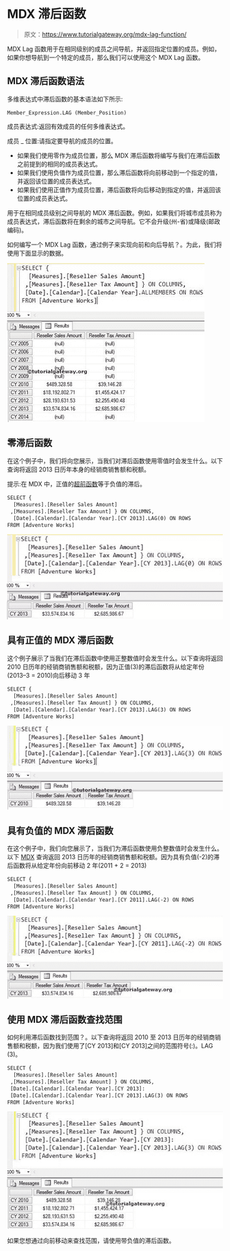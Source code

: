 # MDX 滞后函数

> 原文：<https://www.tutorialgateway.org/mdx-lag-function/>

MDX Lag 函数用于在相同级别的成员之间导航，并返回指定位置的成员。例如，如果你想导航到一个特定的成员，那么我们可以使用这个 MDX Lag 函数。

## MDX 滞后函数语法

多维表达式中滞后函数的基本语法如下所示:

```
Member_Expression.LAG (Member_Position)
```

成员表达式:返回有效成员的任何多维表达式。

成员 _ 位置:请指定要导航的成员的位置。

*   如果我们使用零作为成员位置，那么 MDX 滞后函数将编写与我们在滞后函数之前提到的相同的成员表达式。
*   如果我们使用负值作为成员位置，那么滞后函数将向前移动到一个指定的值，并返回该位置的成员表达式。
*   如果我们使用正值作为成员位置，滞后函数将向后移动到指定的值，并返回该位置的成员表达式。

用于在相同成员级别之间导航的 MDX 滞后函数。例如，如果我们将城市成员称为成员表达式，滞后函数将在剩余的城市之间导航。它不会升级(州-省)或降级(邮政编码)。

如何编写一个 MDX Lag 函数，通过例子来实现向前和向后导航？。为此，我们将使用下面显示的数据。

![MDX LAG FUNCTION](img/424dd1abf56a523998b5be3003916379.png)

## 零滞后函数

在这个例子中，我们将向您展示，当我们对滞后函数使用零值时会发生什么。以下查询将返回 2013 日历年本身的经销商销售额和税额。

提示:在 MDX 中，正值的[超前函数](https://www.tutorialgateway.org/mdx-lead-function/)等于负值的滞后。

```
SELECT {
  [Measures].[Reseller Sales Amount]
 ,[Measures].[Reseller Tax Amount] } ON COLUMNS,
  [Date].[Calendar].[Calendar Year].[CY 2013].LAG(0) ON ROWS
FROM [Adventure Works]
```

![MDX LAG FUNCTION 1](img/281dd292dc273a68ec94bbcb96c6ff3c.png)

## 具有正值的 MDX 滞后函数

这个例子展示了当我们在滞后函数中使用正整数值时会发生什么。以下查询将返回 2010 日历年的经销商销售额和税额，因为正值(3)的滞后函数将从给定年份(2013–3 = 2010)向后移动 3 年

```
SELECT {
  [Measures].[Reseller Sales Amount]
 ,[Measures].[Reseller Tax Amount] } ON COLUMNS,
  [Date].[Calendar].[Calendar Year].[CY 2013].LAG(3) ON ROWS
FROM [Adventure Works]
```

![MDX LAG FUNCTION 2](img/33cb46da156bf5fdfad8330b4db2f4dc.png)

## 具有负值的 MDX 滞后函数

在这个例子中，我们向您展示了，当我们为滞后函数使用负整数值时会发生什么。以下 [MDX](https://www.tutorialgateway.org/mdx/) 查询返回 2013 日历年的经销商销售额和税额。因为具有负值(-2)的滞后函数将从给定年份向前移动 2 年(2011 + 2 = 2013)

```
SELECT {
  [Measures].[Reseller Sales Amount]
 ,[Measures].[Reseller Tax Amount] } ON COLUMNS,
  [Date].[Calendar].[Calendar Year].[CY 2011].LAG(-2) ON ROWS
FROM [Adventure Works]
```

![MDX LAG FUNCTION 3](img/7657b03cb692d134f0f012a75f4dbd91.png)

## 使用 MDX 滞后函数查找范围

如何利用滞后函数找到范围？。以下查询将返回 2010 至 2013 日历年的经销商销售额和税额，因为我们使用了[CY 2013]和[CY 2013]之间的范围符号(:)。LAG (3)。

```
SELECT {
  [Measures].[Reseller Sales Amount]
 ,[Measures].[Reseller Tax Amount] } ON COLUMNS,
 [Date].[Calendar].[Calendar Year].[CY 2013]:
 [Date].[Calendar].[Calendar Year].[CY 2013].LAG(3) ON ROWS
FROM [Adventure Works]
```

![MDX LAG FUNCTION 4](img/8ba8b81dfaad149f40b23d236d8546b4.png)

如果您想通过向前移动来查找范围，请使用带负值的滞后函数。